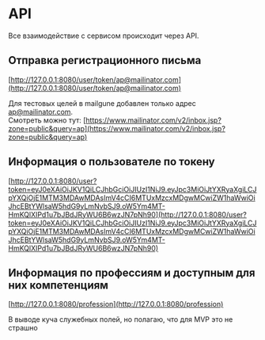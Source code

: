 # API
Все взаимодействие с сервисом происходит через API. 

## Отправка регистрационного письма
[http://127.0.0.1:8080/user/token/ap@mailinator.com](http://127.0.0.1:8080/user/token/ap@mailinator.com)

Для тестовых целей в mailgunе добавлен только адрес ap@mailinator.com.  
Смотреть можно тут: [https://www.mailinator.com/v2/inbox.jsp?zone=public&query=ap](https://www.mailinator.com/v2/inbox.jsp?zone=public&query=ap)

## Информация о пользователе по токену
[http://127.0.0.1:8080/user?token=eyJ0eXAiOiJKV1QiLCJhbGciOiJIUzI1NiJ9.eyJpc3MiOiJtYXRyaXgiLCJpYXQiOjE1MTM3MDAwMDAsImV4cCI6MTUxMzcxMDgwMCwiZW1haWwiOiJhcEBtYWlsaW5hdG9yLmNvbSJ9.oW5Ym4MT-HmKQlXIPd1u7bJBdJRyWU6B6wzJN7pNh90](http://127.0.0.1:8080/user?token=eyJ0eXAiOiJKV1QiLCJhbGciOiJIUzI1NiJ9.eyJpc3MiOiJtYXRyaXgiLCJpYXQiOjE1MTM3MDAwMDAsImV4cCI6MTUxMzcxMDgwMCwiZW1haWwiOiJhcEBtYWlsaW5hdG9yLmNvbSJ9.oW5Ym4MT-HmKQlXIPd1u7bJBdJRyWU6B6wzJN7pNh90)

## Информация по профессиям и доступным для них компетенциям
[http://127.0.0.1:8080/profession](http://127.0.0.1:8080/profession)

В выводе куча служебных полей, но полагаю, что для MVP это не страшно
